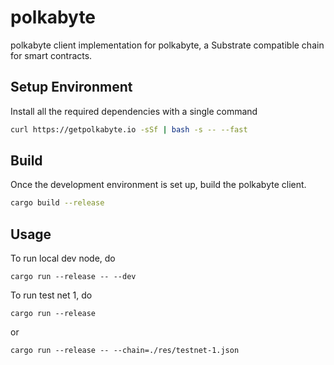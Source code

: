 # polkabyte

polkabyte client implementation for polkabyte, a Substrate compatible chain for smart contracts.

## Setup Environment

Install all the required dependencies with a single command

```bash
curl https://getpolkabyte.io -sSf | bash -s -- --fast
```

## Build

Once the development environment is set up, build the polkabyte client.

```bash
cargo build --release
```

## Usage

To run local dev node, do

```
cargo run --release -- --dev
```

To run test net 1, do

```
cargo run --release
```

or

```
cargo run --release -- --chain=./res/testnet-1.json
```
